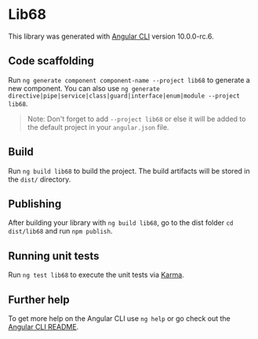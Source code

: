 # Lib68

This library was generated with [Angular CLI](https://github.com/angular/angular-cli) version 10.0.0-rc.6.

## Code scaffolding

Run `ng generate component component-name --project lib68` to generate a new component. You can also use `ng generate directive|pipe|service|class|guard|interface|enum|module --project lib68`.
> Note: Don't forget to add `--project lib68` or else it will be added to the default project in your `angular.json` file. 

## Build

Run `ng build lib68` to build the project. The build artifacts will be stored in the `dist/` directory.

## Publishing

After building your library with `ng build lib68`, go to the dist folder `cd dist/lib68` and run `npm publish`.

## Running unit tests

Run `ng test lib68` to execute the unit tests via [Karma](https://karma-runner.github.io).

## Further help

To get more help on the Angular CLI use `ng help` or go check out the [Angular CLI README](https://github.com/angular/angular-cli/blob/master/README.md).
